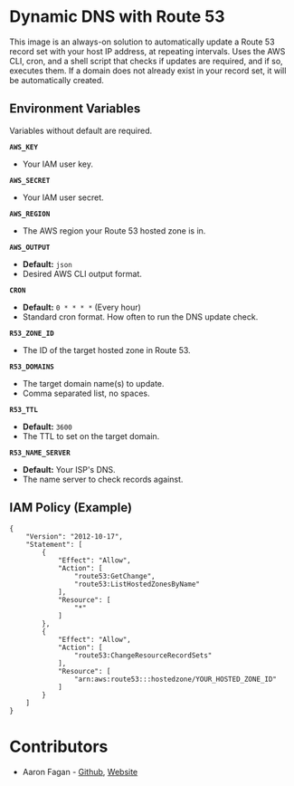 # Dynamic DNS with Route 53
This image is an always-on solution to automatically update a Route 53 record set with your host IP address, at repeating intervals. Uses the AWS CLI, cron, and a shell script that checks if updates are required, and if so, executes them. If a domain does not already exist in your record set, it will be automatically created.

## Environment Variables
Variables without default are required.

**`AWS_KEY`**
- Your IAM user key.

**`AWS_SECRET`**
- Your IAM user secret.

**`AWS_REGION`**
- The AWS region your Route 53 hosted zone is in.

**`AWS_OUTPUT`**
- **Default:** `json`
- Desired AWS CLI output format.

**`CRON`**
- **Default:** `0 * * * *` (Every hour)
- Standard cron format. How often to run the DNS update check.

**`R53_ZONE_ID`**
- The ID of the target hosted zone in Route 53.

**`R53_DOMAINS`**
- The target domain name(s) to update.
- Comma separated list, no spaces.

**`R53_TTL`**
- **Default:** `3600`
- The TTL to set on the target domain.

**`R53_NAME_SERVER`**
- **Default:** Your ISP's DNS.
- The name server to check records against.


## IAM Policy (Example)
```
{
    "Version": "2012-10-17",
    "Statement": [
        {
            "Effect": "Allow",
            "Action": [
                "route53:GetChange",
                "route53:ListHostedZonesByName"
            ],
            "Resource": [
                "*"
            ]
        },
        {
            "Effect": "Allow",
            "Action": [
                "route53:ChangeResourceRecordSets"
            ],
            "Resource": [
                "arn:aws:route53:::hostedzone/YOUR_HOSTED_ZONE_ID"
            ]
        }
    ]
}
```

# Contributors
* Aaron Fagan - [Github](https://github.com/aaronfagan), [Website](https://www.aaronfagan.ca/)
